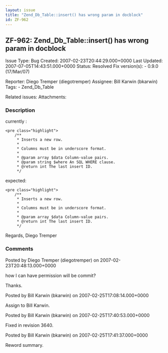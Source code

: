 ```yaml
---
layout: issue
title: "Zend_Db_Table::insert() has wrong param in docblock"
id: ZF-962
---
```


ZF-962: Zend\_Db\_Table::insert() has wrong param in docblock
-------------------------------------------------------------

 Issue Type: Bug Created: 2007-02-23T20:44:29.000+0000 Last Updated: 2007-07-05T14:43:51.000+0000 Status: Resolved Fix version(s): - 0.9.0 (17/Mar/07)
 
 Reporter:  Diego Tremper (diegotremper)  Assignee:  Bill Karwin (bkarwin)  Tags: - Zend\_Db\_Table
 
 Related issues: 
 Attachments: 
### Description

currently :

 
    <pre class="highlight">
        /**
         * Inserts a new row.
         *
         * Columns must be in underscore format.
         *
         * @param array $data Column-value pairs.
         * @param string $where An SQL WHERE clause.
         * @return int The last insert ID.
         */


expected:

 
    <pre class="highlight">
        /**
         * Inserts a new row.
         *
         * Columns must be in underscore format.
         *
         * @param array $data Column-value pairs.
         * @return int The last insert ID.
         */


Regards, Diego Tremper

 

 

### Comments

Posted by Diego Tremper (diegotremper) on 2007-02-23T20:48:13.000+0000

how I can have permission will be commit?

Thanks.

 

 

Posted by Bill Karwin (bkarwin) on 2007-02-25T17:08:14.000+0000

Assign to Bill Karwin.

 

 

Posted by Bill Karwin (bkarwin) on 2007-02-25T17:40:53.000+0000

Fixed in revision 3640.

 

 

Posted by Bill Karwin (bkarwin) on 2007-02-25T17:41:37.000+0000

Reword summary.

 

 